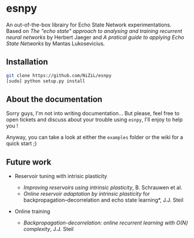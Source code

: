 # esnpy

An out-of-the-box librairy for Echo State Network experimentations.  
Based on *The "echo state" approach to analysing and training recurrent neural networks* by Herbert Jaeger and *A pratical guide to applying Echo State Networks* by Mantas Lukosevicius.

## Installation

```bash
git clone https://github.com/NiZiL/esnpy
[sudo] python setup.py install
```

## About the documentation

Sorry guys, I'm not into writing documentation...
But please, feel free to open tickets and discuss about your trouble using `esnpy`, I'll enjoy to help you !

Anyway, you can take a look at either the `examples` folder or the wiki for a quick start ;)

## Future work

- Reservoir tuning with intrisic plasticity  
  - *Improving reservoirs using intrinsic plasticity*, B. Schrauwen et al.  
  - *Online reservoir adaptation by intrinsic plasticity* for backpropagation–decorrelation and echo state learning*, J.J. Steil  

- Online training  
  - *Backpropagation-decorrelation: online recurrent learning with O(N) complexity*, J.J. Steil
